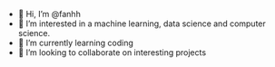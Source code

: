 - 👋 Hi, I’m @fanhh
- 👀 I’m interested in a machine learning, data science and computer science.
- 🌱 I’m currently learning coding
- 💞️ I’m looking to collaborate on interesting projects

<!---
fanhh/fanhh is a ✨ special ✨ repository because its `README.md` (this file) appears on your GitHub profile.
You can click the Preview link to take a look at your changes.
--->
